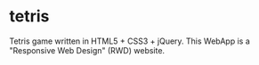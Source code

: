 # tetris
Tetris game written in HTML5 + CSS3 + jQuery. This WebApp is a "Responsive Web Design" (RWD) website. 


